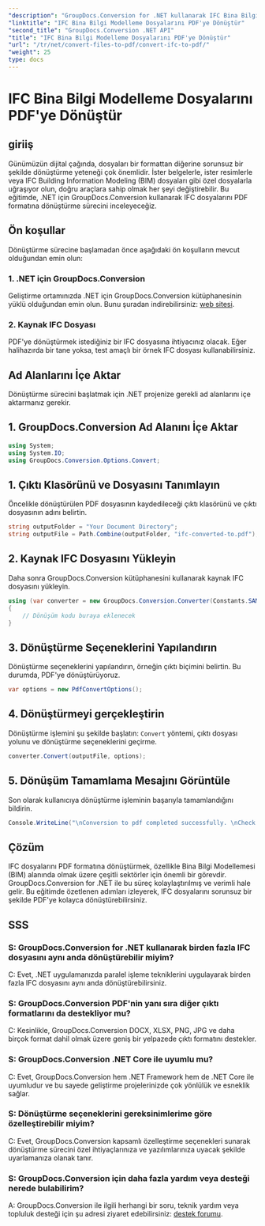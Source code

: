 ```yaml
---
"description": "GroupDocs.Conversion for .NET kullanarak IFC Bina Bilgi Modellemesi dosyalarını PDF formatına nasıl zahmetsizce dönüştüreceğinizi öğrenin."
"linktitle": "IFC Bina Bilgi Modelleme Dosyalarını PDF'ye Dönüştür"
"second_title": "GroupDocs.Conversion .NET API"
"title": "IFC Bina Bilgi Modelleme Dosyalarını PDF'ye Dönüştür"
"url": "/tr/net/convert-files-to-pdf/convert-ifc-to-pdf/"
"weight": 25
type: docs
---
```

# IFC Bina Bilgi Modelleme Dosyalarını PDF'ye Dönüştür

## giriiş
Günümüzün dijital çağında, dosyaları bir formattan diğerine sorunsuz bir şekilde dönüştürme yeteneği çok önemlidir. İster belgelerle, ister resimlerle veya IFC Building Information Modeling (BIM) dosyaları gibi özel dosyalarla uğraşıyor olun, doğru araçlara sahip olmak her şeyi değiştirebilir. Bu eğitimde, .NET için GroupDocs.Conversion kullanarak IFC dosyalarını PDF formatına dönüştürme sürecini inceleyeceğiz. 
## Ön koşullar
Dönüştürme sürecine başlamadan önce aşağıdaki ön koşulların mevcut olduğundan emin olun:
### 1. .NET için GroupDocs.Conversion
Geliştirme ortamınızda .NET için GroupDocs.Conversion kütüphanesinin yüklü olduğundan emin olun. Bunu şuradan indirebilirsiniz: [web sitesi](https://releases.groupdocs.com/conversion/net/).
### 2. Kaynak IFC Dosyası
PDF'ye dönüştürmek istediğiniz bir IFC dosyasına ihtiyacınız olacak. Eğer halihazırda bir tane yoksa, test amaçlı bir örnek IFC dosyası kullanabilirsiniz.

## Ad Alanlarını İçe Aktar
Dönüştürme sürecini başlatmak için .NET projenize gerekli ad alanlarını içe aktarmanız gerekir. 
## 1. GroupDocs.Conversion Ad Alanını İçe Aktar
```csharp
using System;
using System.IO;
using GroupDocs.Conversion.Options.Convert;
```
## 1. Çıktı Klasörünü ve Dosyasını Tanımlayın
Öncelikle dönüştürülen PDF dosyasının kaydedileceği çıktı klasörünü ve çıktı dosyasının adını belirtin.
```csharp
string outputFolder = "Your Document Directory";
string outputFile = Path.Combine(outputFolder, "ifc-converted-to.pdf");
```
## 2. Kaynak IFC Dosyasını Yükleyin
Daha sonra GroupDocs.Conversion kütüphanesini kullanarak kaynak IFC dosyasını yükleyin.
```csharp
using (var converter = new GroupDocs.Conversion.Converter(Constants.SAMPLE_IFC))
{
    // Dönüşüm kodu buraya eklenecek
}
```
## 3. Dönüştürme Seçeneklerini Yapılandırın
Dönüştürme seçeneklerini yapılandırın, örneğin çıktı biçimini belirtin. Bu durumda, PDF'ye dönüştürüyoruz.
```csharp
var options = new PdfConvertOptions();
```
## 4. Dönüştürmeyi gerçekleştirin
Dönüştürme işlemini şu şekilde başlatın: `Convert` yöntemi, çıktı dosyası yolunu ve dönüştürme seçeneklerini geçirme.
```csharp
converter.Convert(outputFile, options);
```
## 5. Dönüşüm Tamamlama Mesajını Görüntüle
Son olarak kullanıcıya dönüştürme işleminin başarıyla tamamlandığını bildirin.
```csharp
Console.WriteLine("\nConversion to pdf completed successfully. \nCheck output in {0}", outputFolder);
```

## Çözüm
IFC dosyalarını PDF formatına dönüştürmek, özellikle Bina Bilgi Modellemesi (BIM) alanında olmak üzere çeşitli sektörler için önemli bir görevdir. GroupDocs.Conversion for .NET ile bu süreç kolaylaştırılmış ve verimli hale gelir. Bu eğitimde özetlenen adımları izleyerek, IFC dosyalarını sorunsuz bir şekilde PDF'ye kolayca dönüştürebilirsiniz.
## SSS
### S: GroupDocs.Conversion for .NET kullanarak birden fazla IFC dosyasını aynı anda dönüştürebilir miyim?
C: Evet, .NET uygulamanızda paralel işleme tekniklerini uygulayarak birden fazla IFC dosyasını aynı anda dönüştürebilirsiniz.
### S: GroupDocs.Conversion PDF'nin yanı sıra diğer çıktı formatlarını da destekliyor mu?
C: Kesinlikle, GroupDocs.Conversion DOCX, XLSX, PNG, JPG ve daha birçok format dahil olmak üzere geniş bir yelpazede çıktı formatını destekler.
### S: GroupDocs.Conversion .NET Core ile uyumlu mu?
C: Evet, GroupDocs.Conversion hem .NET Framework hem de .NET Core ile uyumludur ve bu sayede geliştirme projelerinizde çok yönlülük ve esneklik sağlar.
### S: Dönüştürme seçeneklerini gereksinimlerime göre özelleştirebilir miyim?
C: Evet, GroupDocs.Conversion kapsamlı özelleştirme seçenekleri sunarak dönüştürme sürecini özel ihtiyaçlarınıza ve yazılımlarınıza uyacak şekilde uyarlamanıza olanak tanır.
### S: GroupDocs.Conversion için daha fazla yardım veya desteği nerede bulabilirim?
A: GroupDocs.Conversion ile ilgili herhangi bir soru, teknik yardım veya topluluk desteği için şu adresi ziyaret edebilirsiniz: [destek forumu](https://forum.groupdocs.com/c/conversion/11).